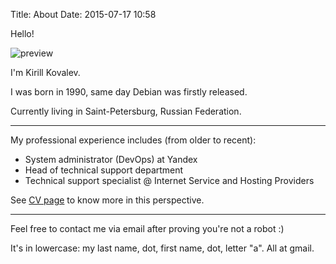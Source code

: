 Title: About
Date: 2015-07-17 10:58

Hello!

![preview]({filename}/media/photo.jpg)

I'm Kirill Kovalev.

I was born in 1990, same day Debian was firstly released.

Currently living in Saint-Petersburg, Russian Federation.

---

My professional experience includes (from older to recent):

- System administrator (DevOps) at Yandex
- Head of technical support department
- Technical support specialist @ Internet Service and Hosting Providers

See [CV page]({filename}pages/cv.md) to know more in this perspective.

---

Feel free to contact me via email after proving you're not a robot :)

It's in lowercase: my last name, dot, first name, dot, letter "a". All at gmail.
